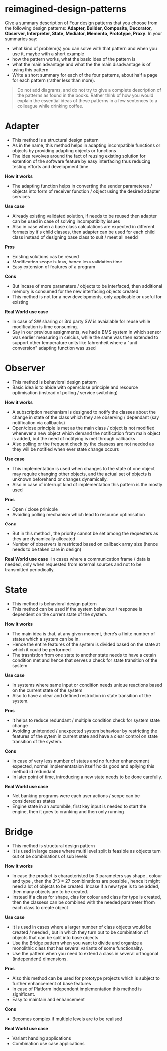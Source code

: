 ﻿# reimagined-design-patterns

Give a summary description of Four design patterns that you choose from the following design patterns: **Adapter,  Builder, Composite, Decorator, Observer, Interpreter, State, Mediator, Memento, Prototype, Proxy**. In your summaries say:

- what kind of problem(s) you can solve with that pattern and when you use it, maybe with a short example
- how the pattern works, what the basic idea of the pattern is
- what the main advantage and what the the main disadvantage is of using this pattern
- Write a short summary for each of the four patterns, about half a page for each pattern (rather less than more). 

> Do not add diagrams, and do not try to give a complete description of the patterns as found in the books. Rather think of how you would explain the essential ideas of these patterns in a few sentences to a colleague while drinking coffee.

# Adapter

- This method is a structural design pattern
- As in the name, this method helps in adapting incompatible functions or objects by providing adapting objects or functions
- The idea revolves around the fact of reusing  existing solution for extention of the software feature by easy interfacing thus reducing testing efforts and development time

**How it works**
- The adapting function helps in converting the  sender parameteres / objects  into form of receiver function / object using the desired adapter services 

**Use case**
- Already existing validated solution, if needs to be reused then adapter can be used in case of solving incompatiblity issues
- Also in case when a base class calculations are expected in different  formats by it's child classes, then adapter can be used for each child class instead of designing base class to suit / meet all needd

**Pros**
- Existing solutions cas be resued
- Modification scope is less, hence less validation time
- Easy extension of features of a program

**Cons**
- But incase of more paramaters / objects to be interfaced, then additional memory is consumed for the new interfacing objects created
- This method is not for a new developments, only applicable or useful for existing

**Real World use case**
- In case of SW sharing or 3rd party SW is avaialable for reuse while modification is time consuming. 
- Say in our previous assignments, we had a BMS system in which sensor was earlier measuring in celcius, while the same was then extended to support other temperature units  like fahrenheit where a "unit conversion" adapting function was used


# Observer 
- This method is behavioral design pattern
- Basic idea is to abide with open/close principle and resource optimisation (instead of polling / service switching)

**How it works**
- A subscription mechanism is designed to notify the classes about the change in state of the class which they are observing  / dependant (say notification via callbacks)
- Open/close principle is met as the main class / object is not  modified whenever a new object which demand the notification from main object is added, but the need of notifying is met through callbacks
- Also polling or the frequent check by the classess are not needed as they will be notified when ever state change occurs

**Use case**
- This implementation is used when changes to the state of one object may require changing other objects, and the actual set of objects is unknown beforehand or changes dynamically.
- Also in case of interrupt kind of implementation this pattern is the mostly used

**Pros**
- Open / close prinicple
- Avoiding polling mechanism which lead to resource optimisation

**Cons**
- But in this method , the priority cannot be set among the requesters as they are dynamically allocated
- Number of observers is restricted based on callback array size (hence needs to be taken care in design)

**Real World use case**
-In cases where a communication frame / data is needed,  only when requested from external sources and not to be transmitted periodically.


# State
- This method is behavioral design pattern
- This method can be used if the system behaviour / response is dependent on the current state of the system.

**How it works**
- The main idea is that, at any given moment, there’s a finite number of states which a system  can be in. 
- Hence the entire features of the system is divided based on the state at which it could be performed
- The trasnistion from one state to another state needs to have a cetain condition met and hence that serves a check for state transition of the system

**Use case**
- In systems where same input or condition needs unique reactions based on the current state of the system 
- Also to have a clear and defined restriction in state transition of the system.

**Pros**
-  It helps to reduce redundant / multiple condition check for system state change 
-  Avoiding unintended / unexpected system behaviour by restricting the features of the sytem in current state and have a clear control on state transition of the system.

**Cons**
- In case of very less number of states and no further enhancement expected, normal implementataion itself holds good and apllying this method id redundant
- In later point of time, introducing a new state needs to be done carefully.

**Real World use case**
- Net banking programs were each user actions / scope can be considered as states
- Engine state in an autombile, first key input is needed to start the engine, then it goes to cranking and then only running


# Bridge 
- This method is structural design pattern
- It is used in large cases where multi level split is feasible as objects turn out ot be combinations of sub levels

**How it works**
- In case the product is characteristed by 3 parameters say shape , colour and type , then the 3^3 = 27  comibinations are possible , hence it might need a lot of objects to be created. Incase if a new type is to be added, then many objects are to be created.
- Instead if a class for shape, clas for colour and class for type is created, then the classess can be combined with the needed parameter ffrom each class to create object

**Use case**
- It is used in cases where a larger number of class objects would be created / needed , but in which they turn out to be combination of objects that can be split into base objects
- Use the Bridge pattern when you want to divide and organize a monolithic class that has several variants of some functionality.
- Use the pattern when you need to extend a class in several orthogonal (independent) dimensions.

**Pros**
- Also this method can be used for prototype projects which is subject to further enhancement of base features
- In case of Platform independent implementation this method is significant.
- Easy to maintain and enhancement

**Cons**
- Becomes complex if multiple levels are to be realised

**Real World use case**
- Variant handing applications 
- Combination use case applications
